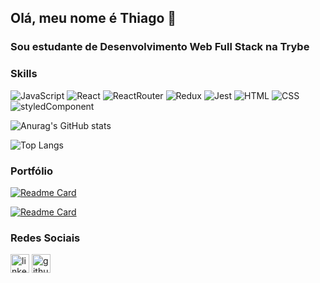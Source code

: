 ## Olá, meu nome é Thiago 👋

### Sou estudante de Desenvolvimento Web Full Stack na Trybe

### Skills

![JavaScript](https://img.shields.io/badge/JavaScript-323330?style=for-the-badge&logo=javascript&logoColor=F7DF1E)
![React](https://img.shields.io/badge/React-20232A?style=for-the-badge&logo=react&logoColor=61DAFB)
![ReactRouter](https://img.shields.io/badge/React_Router-CA4245?style=for-the-badge&logo=react-router&logoColor=white)
![Redux](https://img.shields.io/badge/Redux-593D88?style=for-the-badge&logo=redux&logoColor=white)
![Jest](https://img.shields.io/badge/Jest-C21325?style=for-the-badge&logo=jest&logoColor=white)
![HTML](https://img.shields.io/badge/HTML5-E34F26?style=for-the-badge&logo=html5&logoColor=white)
![CSS](https://img.shields.io/badge/CSS3-1572B6?style=for-the-badge&logo=css3&logoColor=white)
![styledComponent](https://img.shields.io/badge/styled--components-DB7093?style=for-the-badge&logo=styled-components&logoColor=white)

![Anurag's GitHub stats](https://github-readme-stats.vercel.app/api?username=Thiagofs1983&show_icons=true&theme=radical)

![Top Langs](https://github-readme-stats.vercel.app/api/top-langs/?username=Thiagofs1983&layout=compact&theme=radical)

### Portfólio
[![Readme Card](https://github-readme-stats.vercel.app/api/pin/?username=Thiagofs1983&repo=Thiagofs1983.github.io&theme=radical)](https://thiagofs1983.github.io/github-page/)

[![Readme Card](https://github-readme-stats.vercel.app/api/pin/?username=Thiagofs1983&repo=Trivia&theme=radical)](https://trivia-ivory-omega.vercel.app/)

### Redes Sociais
[<img src="https://img.shields.io/badge/LinkedIn-0077B5?style=for-the-badge&logo=linkedin&logoColor=white" alt="linkedin" height='30'>](https://www.linkedin.com/in/fsthiago/)
[<img src="https://img.shields.io/badge/GitHub-100000?style=for-the-badge&logo=github&logoColor=white" alt="github" height='30'>](https://github.com/Thiagofs1983)
